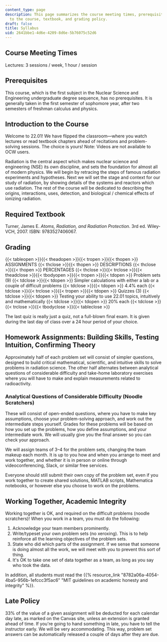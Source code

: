 ```yaml
---
content_type: page
description: This page summarizes the course meeting times, prerequisites, introduction
  to the course, textbook, and grading policy.
draft: false
title: Syllabus
uid: 2641bbe1-4d6e-4209-8d6e-5b76075c52d6
---
```

## Course Meeting Times

Lectures: 3 sessions / week, 1 hour / session

## Prerequisites

This course, which is the first subject in the Nuclear Science and Engineering undergraduate degree sequence, has no prerequisites. It is generally taken in the first semester of sophomore year, after two semesters of freshman calculus and physics.

## Introduction to the Course

Welcome to 22.01! We have flipped the classroom—where you watch lectures or read textbook chapters ahead of recitations and problem-solving sessions. The choice is yours! Note: Videos are not available to OCW users.

Radiation is the central aspect which makes nuclear science and engineering (NSE) its own discipline, and sets the foundation for almost all of modern physics. We will begin by retracing the steps of famous radiation experiments and hypotheses. Next we will set the stage and context for our study of radiation, by showing details of the systems and reactors which use radiation. The rest of the course will be dedicated to describing the origins, interactions, uses, detection, and biological / chemical effects of ionizing radiation.

## Required Textbook

Turner, James E. *Atoms, Radiation, and Radiation Protection*. 3rd ed. Wiley-VCH, 2007. ISBN: 9783527406067.

## Grading

{{< tableopen >}}{{< theadopen >}}{{< tropen >}}{{< thopen >}}
ASSIGNMENTS
{{< thclose >}}{{< thopen >}}
DESCRIPTIONS
{{< thclose >}}{{< thopen >}}
PERCENTAGES
{{< thclose >}}{{< trclose >}}{{< theadclose >}}{{< tbodyopen >}}{{< tropen >}}{{< tdopen >}}
Problem sets (9)
{{< tdclose >}}{{< tdopen >}}
Simpler calculations with either a lab or a couple of difficult problems
{{< tdclose >}}{{< tdopen >}}
4.4% each
{{< tdclose >}}{{< trclose >}}{{< tropen >}}{{< tdopen >}}
Quizzes (3)
{{< tdclose >}}{{< tdopen >}}
Testing your ability to use 22.01 topics, intuitively and mathematically
{{< tdclose >}}{{< tdopen >}}
20% each
{{< tdclose >}}{{< trclose >}}{{< tbodyclose >}}{{< tableclose >}}

The last quiz is really just a quiz, not a full-blown final exam. It is given during the last day of class over a 24 hour period of your choice.

## Homework Assignments: Building Skills, Testing Intuition, Confirming Theory

Approximately half of each problem set will consist of simpler questions, designed to build critical mathematical, scientific, and intuitive skills to solve problems in radiation science. The other half alternates between analytical questions of considerable difficulty and take-home laboratory exercises where you will have to make and explain measurements related to radioactivity.

### Analytical Questions of Considerable Difficulty (Noodle Scratchers)

These will consist of open-ended questions, where you have to make key assumptions, choose your problem-solving approach, and work out the intermediate steps yourself. Grades for these problems will be based on how you set up the problems, how you define assumptions, and your intermediate work. We will usually give you the final answer so you can check your approach.

We will assign teams of 3–4 for the problem sets, changing the team makeup each month. It is up to you how and when you arrange to meet and work together, and whether it is in person or online through videoconferencing, Slack, or similar free services.

Everyone should still submit their own copy of the problem set, even if you work together to create shared solutions, MATLAB scripts, Mathematica notebooks, or however else you choose to work on the problems.

## Working Together, Academic Integrity

Working together is OK, and required on the difficult problems (noodle scratchers)! When you work in a team, you must do the following:

1. Acknowledge your team members prominently.
2. Write/typeset your own problem sets (no xeroxing). This is to help reinforce all the learning objectives of the problem sets.
3. State who did which parts of the assignment. If we sense that someone is doing almost all the work, we will meet with you to prevent this sort of thing.
4. It's OK to take one set of data together as a team, as long as you say who took the data.

In addition, all students must read the {{% resource_link "8782a06a-4054-4ba5-956b-1efccc3f5ac6" "MIT guidelines on academic honesty and integrity" %}}.

## Late Policy

33% of the value of a given assignment will be deducted for each calendar day late, as marked on the Canvas site, unless an extension is granted ahead of time. If you're going to hand something in late, you have to tell the instructor early. We will be very accommodating. This way, problem set answers can be automatically released a couple of days after they are due.